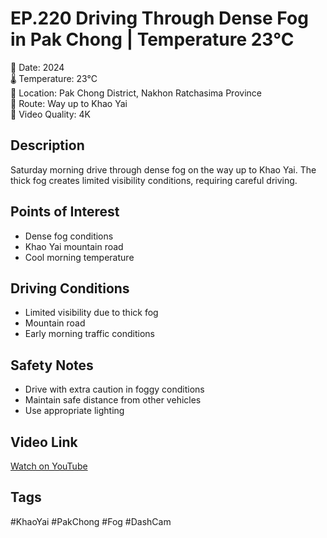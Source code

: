 # EP.220 Driving Through Dense Fog in Pak Chong | Temperature 23°C

📅 Date: 2024  
🌡️ Temperature: 23°C  
📍 Location: Pak Chong District, Nakhon Ratchasima Province  
🎯 Route: Way up to Khao Yai  
🎥 Video Quality: 4K

## Description
Saturday morning drive through dense fog on the way up to Khao Yai. The thick fog creates limited visibility conditions, requiring careful driving.

## Points of Interest
- Dense fog conditions
- Khao Yai mountain road
- Cool morning temperature

## Driving Conditions
- Limited visibility due to thick fog
- Mountain road
- Early morning traffic conditions

## Safety Notes
- Drive with extra caution in foggy conditions
- Maintain safe distance from other vehicles
- Use appropriate lighting

## Video Link
[Watch on YouTube](https://youtu.be/oWZcgK4-Ui0)

## Tags
#KhaoYai #PakChong #Fog #DashCam